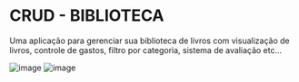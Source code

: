 # CRUD - BIBLIOTECA
Uma aplicação para gerenciar sua biblioteca de livros com visualização de livros, controle de gastos, filtro por categoria, sistema de avaliação etc...

![image](https://github.com/Sophia-15/crud-cesar/assets/117609505/a5b468cf-a4c2-4fdf-86ad-bdc0f754462f)
![image](https://github.com/Sophia-15/crud-cesar/assets/117609505/34461a84-5d18-48be-b9ae-b32b7006bce4)
